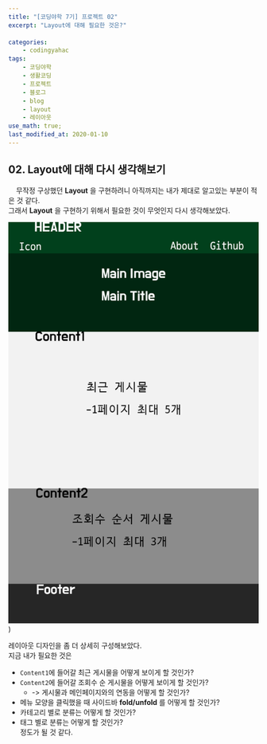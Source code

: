 ```yaml
---
title: "[코딩야학 7기] 프로젝트 02"
excerpt: "Layout에 대해 필요한 것은?"

categories:
    - codingyahac
tags:
    - 코딩야학
    - 생활코딩
    - 프로젝트
    - 블로그
    - blog
    - layout
    - 레이아웃  
use_math: true;
last_modified_at: 2020-01-10
---   
```


## 02. Layout에 대해 다시 생각해보기  
&nbsp; &nbsp; 무작정 구상했던 __Layout__ 을 구현하려니 아직까지는 내가 제대로 알고있는 부분이 적은 것 같다.  
그래서 __Layout__ 을 구현하기 위해서 필요한 것이 무엇인지 다시 생각해보았다.
  
[![Layout Design](/assets/Codingyahac/2020-01-10-Codingyahac-02-img01.png)](/assets/Codingyahac/2020-01-10-Codingyahac-02-img01.png))  
  
레이아웃 디자인을 좀 더 상세히 구성해보았다.  
지금 내가 필요한 것은
+ `Content1`에 들어갈 최근 게시물을 어떻게 보이게 할 것인가?
+ `Content2`에 들어갈 조회수 순 게시물을 어떻게 보이게 할 것인가?
  + -> 게시물과 메인페이지와의 연동을 어떻게 할 것인가?
+ 메뉴 모양을 클릭했을 때 사이드바 __fold/unfold__ 를 어떻게 할 것인가?  
+ 카테고리 별로 분류는 어떻게 할 것인가?  
+ 태그 별로 분류는 어떻게 할 것인가?  
정도가 될 것 같다.  
